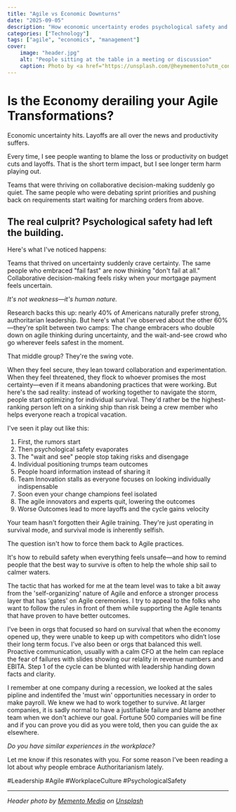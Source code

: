 ```yaml
---
title: "Agile vs Economic Downturns"
date: "2025-09-05"
description: "How economic uncertainty erodes psychological safety and derails agile transformations."
categories: ["Technology"]
tags: ["agile", "economics", "management"]
cover:
    image: "header.jpg"
    alt: "People sitting at the table in a meeting or discussion"
    caption: Photo by <a href="https://unsplash.com/@heymemento?utm_content=creditCopyText&utm_medium=referral&utm_source=unsplash">Memento Media</a> on <a href="https://unsplash.com/photos/people-sitting-at-the-table-2pPw5Glro5I?utm_content=creditCopyText&utm_medium=referral&utm_source=unsplash">Unsplash</a>
---
```


# Is the Economy derailing your Agile Transformations?

Economic uncertainty hits. Layoffs are all over the news and productivity suffers.

Every time, I see people wanting to blame the loss or productivity on budget cuts and layoffs.  That is the short term impact, but I see longer term harm playing out.

Teams that were thriving on collaborative decision-making suddenly go quiet. The same people who were debating sprint priorities and pushing back on requirements start waiting for marching orders from above.

## The real culprit? Psychological safety had left the building.

Here's what I've noticed happens:

Teams that thrived on uncertainty suddenly crave certainty. The same people who embraced "fail fast" are now thinking "don't fail at all." Collaborative decision-making feels risky when your mortgage payment feels uncertain.

*It's not weakness—it's human nature.*

Research backs this up: nearly 40% of Americans naturally prefer strong, authoritarian leadership. But here's what I've observed about the other 60%—they're split between two camps:
The change embracers who double down on agile thinking during uncertainty, and the wait-and-see crowd who go wherever feels safest in the moment.

That middle group? They're the swing vote.

When they feel secure, they lean toward collaboration and experimentation. When they feel threatened, they flock to whoever promises the most certainty—even if it means abandoning practices that were working.
But here's the sad reality: instead of working together to navigate the storm, people start optimizing for individual survival. They'd rather be the highest-ranking person left on a sinking ship than risk being a crew member who helps everyone reach a tropical vacation.

I've seen it play out like this:
1. First, the rumors start
1. Then psychological safety evaporates
1. The "wait and see" people stop taking risks and disengage
1. Individual positioning trumps team outcomes
1. People hoard information instead of sharing it
1. Team Innovation stalls as everyone focuses on looking individually indispensable
1. Soon even your change champions feel isolated
1. The agile innovators and experts quit, lowering the outcomes
1. Worse Outcomes lead to more layoffs and the cycle gains velocity

Your team hasn't forgotten their Agile training. They're just operating in survival mode, and survival mode is inherently selfish.

The question isn't how to force them back to Agile practices.

It's how to rebuild safety when everything feels unsafe—and how to remind people that the best way to survive is often to help the whole ship sail to calmer waters.

The tactic that has worked for me at the team level was to take a bit away from the 'self-organizing' nature of Agile and enforce a stronger process layer that has 'gates' on Agile ceremonies.  I try to appeal to the folks who want to follow the rules in front of them while supporting the Agile tenants that have proven to have better outcomes.

I’ve been in orgs that focused so hard on survival that when the economy opened up, they were unable to keep up with competitors who didn’t lose their long term focus.  I’ve also been or orgs that balanced this well.  Proactive communication, usually with a calm CFO at the helm can replace the fear of failures with slides showing our relality in revenue numbers and EBITA.  Step 1 of the cycle can be blunted with leadership handing down facts and clarity.

I remember at one company during a recession, we looked at the sales pipline and indentifed the 'must win' opportunities necessary in order to make payroll.  We knew we had to work together to survive.  At larger companies, it is sadly normal to have a justifiable failure and blame another team when we don't achieve our goal.  Fortune 500 companies will be fine and if you can prove you did as you were told, then you can guide the ax elsewhere. 

_Do you have similar experiences in the workplace?_

  Let me know if this resonates with you. For some reason I’ve been reading a lot about why people embrace Authoritarianism lately.

#Leadership #Agile #WorkplaceCulture #PsychologicalSafety

---

*Header photo by [Memento Media](https://unsplash.com/@heymemento) on [Unsplash](https://unsplash.com/photos/people-sitting-at-the-table-2pPw5Glro5I)*

